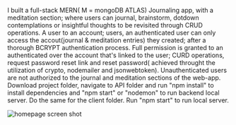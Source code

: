 I built a full-stack MERN( M = mongoDB ATLAS) Journaling app, with a meditation section; where users can journal, brainstorm, dotdown contemplations or insightful thoughts to be revisited through CRUD operations. A user to an account; users, an authenticated user can only access the accout(journal & meditation entries) they created; after a thorough BCRYPT authentication process. Full permission is granted to an authenticated over the account that's linked to the user; CURD operations, request password reset link and reset password( achieved throught the utilization of crypto, nodemailer and jsonwebtoken). Unauthenticated users are not authorized to the journal and meditation sections of the web-app. Download project folder, navigate to API folder and run "npm install" to install dependencies and "npm start" or "nodemon" to run backend local server. Do the same for the client folder. Run "npm start" to run local server.


<img
  src="https://github.com/osmankbk/Journal/blob/master/markup/ss1.png"
  alt="homepage screen shot"
  title="landing page"
  style="display: inline-block; margin: 0 auto; max-width: 300px">
